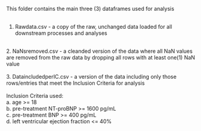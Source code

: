 This folder contains the main three (3) dataframes used for analysis</br>
</br>
1. Rawdata.csv - a copy of the raw, unchanged data loaded for all downstream processes and analyses</br>
</br>
2. NaNsremoved.csv - a cleanded version of the data where all NaN values are removed from the raw data by dropping all rows with at least one(1) NaN value</br>
</br>
3. DataincludedperIC.csv - a version of the data including only those rows/entries that meet the Inclusion Criteria for analysis</br>
</br>
Inclusion Criteria used:</br>
a. age >= 18</br>
b. pre-treatment NT-proBNP >= 1600 pg/mL</br>
c. pre-treatment BNP >= 400 pg/mL</br>
d. left ventricular ejection fraction <= 40%
